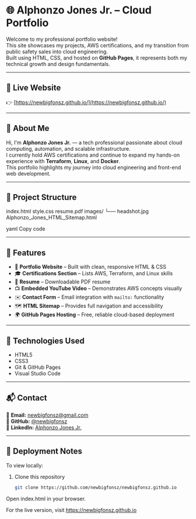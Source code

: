 # 🌐 Alphonzo Jones Jr. – Cloud Portfolio

Welcome to my professional portfolio website!  
This site showcases my projects, AWS certifications, and my transition from public safety sales into cloud engineering.  
Built using HTML, CSS, and hosted on **GitHub Pages**, it represents both my technical growth and design fundamentals.

---

## 🚀 Live Website
👉 [https://newbigfonsz.github.io/](https://newbigfonsz.github.io/)

---

## 🧠 About Me
Hi, I'm **Alphonzo Jones Jr.** — a tech professional passionate about cloud computing, automation, and scalable infrastructure.  
I currently hold AWS certifications and continue to expand my hands-on experience with **Terraform**, **Linux**, and **Docker**.  
This portfolio highlights my journey into cloud engineering and front-end web development.

---

## 🧩 Project Structure
index.html
style.css
resume.pdf
images/
└── headshot.jpg
Alphonzo_Jones_HTML_Sitemap.html

yaml
Copy code

---

## 🧱 Features
- 📄 **Portfolio Website** – Built with clean, responsive HTML & CSS  
- 🎓 **Certifications Section** – Lists AWS, Terraform, and Linux skills  
- 💼 **Resume** – Downloadable PDF resume  
- 📺 **Embedded YouTube Video** – Demonstrates AWS concepts visually  
- ✉️ **Contact Form** – Email integration with `mailto:` functionality  
- 🗺️ **HTML Sitemap** – Provides full navigation and accessibility  
- 🌍 **GitHub Pages Hosting** – Free, reliable cloud-based deployment  

---

## 🧰 Technologies Used
- HTML5  
- CSS3  
- Git & GitHub Pages  
- Visual Studio Code  

---

## 📬 Contact
📧 **Email:** [newbigfonsz@gmail.com](mailto:newbigfonsz@gmail.com)  
💼 **GitHub:** [@newbigfonsz](https://github.com/newbigfonsz)  
🔗 **LinkedIn:** [Alphonzo Jones Jr.](https://www.linkedin.com/in/alphonzojonesjr)

---

## 🏁 Deployment Notes
To view locally:
1. Clone this repository  
   ```bash
   git clone https://github.com/newbigfonsz/newbigfonsz.github.io
Open index.html in your browser.

For the live version, visit https://newbigfonsz.github.io
